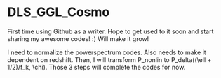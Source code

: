# DLS_GGL_Cosmo

First time using Github as a writer.
Hope to get used to it soon and start sharing my awesome codes! :) 
Will make it grow!

I need to normalize the powerspectrum codes. 
Also needs to make it dependent on redshift. 
Then, I will transform P_nonlin to P_delta((\ell + 1/2)/f_k, \chi). 
Those 3 steps will complete the codes for now. 
